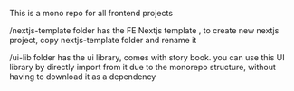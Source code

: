 This is a mono repo for all frontend projects

/nextjs-template folder has the FE Nextjs template , to create new nextjs project, copy nextjs-template folder and rename it

/ui-lib folder has the ui library, comes with story book. you can use this UI library by directly import from it due to the monorepo structure, without having to download it as a dependency
